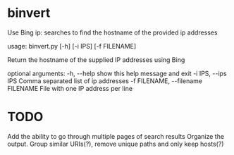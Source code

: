 # binvert
Use Bing ip: searches to find the hostname of the provided ip addresses

usage: binvert.py [-h] [-i IPS] [-f FILENAME]

Return the hostname of the supplied IP addresses using Bing

optional arguments:
  -h, --help            show this help message and exit
  -i IPS, --ips IPS     Comma separated list of ip addresses
  -f FILENAME, --filename FILENAME
                        File with one IP address per line
# TODO
Add the ability to go through multiple pages of search results
Organize the output. Group similar URIs(?), remove unique paths and only keep hosts(?)
